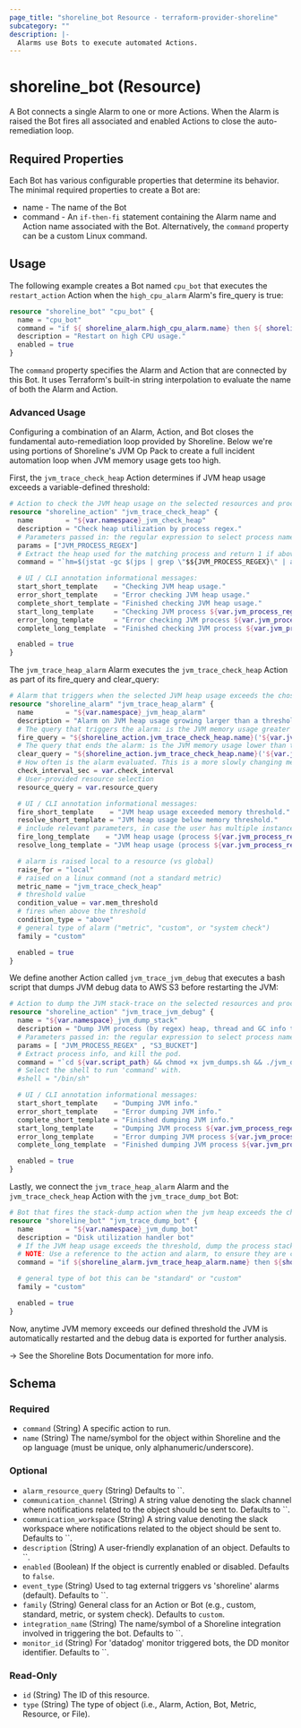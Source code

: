 ```yaml
---
page_title: "shoreline_bot Resource - terraform-provider-shoreline"
subcategory: ""
description: |-
  Alarms use Bots to execute automated Actions.
---
```


# shoreline_bot (Resource)

A Bot connects a single Alarm to one or more Actions. When the Alarm is raised the Bot fires all associated and enabled Actions to close the auto-remediation loop.

## Required Properties

Each Bot has various configurable properties that determine its behavior. The minimal required properties to create a Bot are:

- name - The name of the Bot
- command - An `if-then-fi` statement containing the Alarm name and Action name associated with the Bot. Alternatively, the `command` property can be a custom Linux command.

## Usage

The following example creates a Bot named `cpu_bot` that executes the `restart_action` Action when the `high_cpu_alarm` Alarm's fire_query is true:

```tf
resource "shoreline_bot" "cpu_bot" {
  name = "cpu_bot"
  command = "if ${ shoreline_alarm.high_cpu_alarm.name} then ${ shoreline_action.restart_action.name} fi"
  description = "Restart on high CPU usage."
  enabled = true
}
```

The `command` property specifies the Alarm and Action that are connected by this Bot. It uses Terraform's built-in string interpolation to evaluate the name of both the Alarm and Action.

### Advanced Usage

Configuring a combination of an Alarm, Action, and Bot closes the fundamental auto-remediation loop provided by Shoreline.  Below we're using portions of Shoreline's JVM Op Pack to create a full incident automation loop when JVM memory usage gets too high.

First, the `jvm_trace_check_heap` Action determines if JVM heap usage exceeds a variable-defined threshold:

```terraform
# Action to check the JVM heap usage on the selected resources and process.
resource "shoreline_action" "jvm_trace_check_heap" {
  name        = "${var.namespace}_jvm_check_heap"
  description = "Check heap utilization by process regex."
  # Parameters passed in: the regular expression to select process name.
  params = ["JVM_PROCESS_REGEX"]
  # Extract the heap used for the matching process and return 1 if above threshold.
  command = "`hm=$(jstat -gc $(jps | grep \"$${JVM_PROCESS_REGEX}\" | awk '{print $1}') | tail -n 1 | awk '{split($0,a,\" \"); sum=a[3]+a[4]+a[6]+a[8]; print sum/1024}'); hm=$${hm%.*}; if [ $hm -gt ${var.mem_threshold} ]; then echo \"heap memory $hm MB > threshold ${var.mem_threshold} MB\"; exit 1; fi`"

  # UI / CLI annotation informational messages:
  start_short_template    = "Checking JVM heap usage."
  error_short_template    = "Error checking JVM heap usage."
  complete_short_template = "Finished checking JVM heap usage."
  start_long_template     = "Checking JVM process ${var.jvm_process_regex} heap usage."
  error_long_template     = "Error checking JVM process ${var.jvm_process_regex} heap usage."
  complete_long_template  = "Finished checking JVM process ${var.jvm_process_regex} heap usage."

  enabled = true
}
```

The `jvm_trace_heap_alarm` Alarm executes the `jvm_trace_check_heap` Action as part of its fire_query and clear_query:

```terraform
# Alarm that triggers when the selected JVM heap usage exceeds the chosen size.
resource "shoreline_alarm" "jvm_trace_heap_alarm" {
  name        = "${var.namespace}_jvm_heap_alarm"
  description = "Alarm on JVM heap usage growing larger than a threshold."
  # The query that triggers the alarm: is the JVM memory usage greater than a threshold.
  fire_query = "${shoreline_action.jvm_trace_check_heap.name}('${var.jvm_process_regex}') == 1"
  # The query that ends the alarm: is the JVM memory usage lower than the threshold.
  clear_query = "${shoreline_action.jvm_trace_check_heap.name}('${var.jvm_process_regex}') == 0"
  # How often is the alarm evaluated. This is a more slowly changing metric, so every 60 seconds is fine.
  check_interval_sec = var.check_interval
  # User-provided resource selection
  resource_query = var.resource_query

  # UI / CLI annotation informational messages:
  fire_short_template    = "JVM heap usage exceeded memory threshold."
  resolve_short_template = "JVM heap usage below memory threshold."
  # include relevant parameters, in case the user has multiple instances on different volumes/resources
  fire_long_template    = "JVM heap usage (process ${var.jvm_process_regex}) exceeded memory threshold ${var.mem_threshold} on ${var.resource_query}"
  resolve_long_template = "JVM heap usage (process ${var.jvm_process_regex}) below memory threshold ${var.mem_threshold} on ${var.resource_query}"

  # alarm is raised local to a resource (vs global)
  raise_for = "local"
  # raised on a linux command (not a standard metric)
  metric_name = "jvm_trace_check_heap"
  # threshold value
  condition_value = var.mem_threshold
  # fires when above the threshold
  condition_type = "above"
  # general type of alarm ("metric", "custom", or "system check")
  family = "custom"

  enabled = true
}
```

We define another Action called `jvm_trace_jvm_debug` that executes a bash script that dumps JVM debug data to AWS S3 before restarting the JVM:

```tf
# Action to dump the JVM stack-trace on the selected resources and process.
resource "shoreline_action" "jvm_trace_jvm_debug" {
  name = "${var.namespace}_jvm_dump_stack"
  description = "Dump JVM process (by regex) heap, thread and GC info to s3, then kill the pod."
  # Parameters passed in: the regular expression to select process name, and destination AWS S3 bucket.
  params = [ "JVM_PROCESS_REGEX" , "S3_BUCKET"]
  # Extract process info, and kill the pod.
  command = "`cd ${var.script_path} && chmod +x jvm_dumps.sh && ./jvm_dumps.sh $${JVM_PROCESS_REGEX} $${S3_BUCKET} >>/tmp/dumps.log`"
  # Select the shell to run 'command' with.
  #shell = "/bin/sh"

  # UI / CLI annotation informational messages:
  start_short_template    = "Dumping JVM info."
  error_short_template    = "Error dumping JVM info."
  complete_short_template = "Finished dumping JVM info."
  start_long_template     = "Dumping JVM process ${var.jvm_process_regex} info."
  error_long_template     = "Error dumping JVM process ${var.jvm_process_regex} info."
  complete_long_template  = "Finished dumping JVM process ${var.jvm_process_regex} info."

  enabled = true
}
```

Lastly, we connect the `jvm_trace_heap_alarm` Alarm and the `jvm_trace_check_heap` Action with the `jvm_trace_dump_bot` Bot:

```terraform
# Bot that fires the stack-dump action when the jvm heap exceeds the chosen memory threshold.
resource "shoreline_bot" "jvm_trace_dump_bot" {
  name        = "${var.namespace}_jvm_dump_bot"
  description = "Disk utilization handler bot"
  # If the JVM heap usage exceeds the threshold, dump the process stack, and push to AWS S3.
  # NOTE: Use a reference to the action and alarm, to ensure they are created and available before the bot.
  command = "if ${shoreline_alarm.jvm_trace_heap_alarm.name} then ${shoreline_action.jvm_trace_jvm_debug.name}(JVM_PROCESS_REGEX='${var.jvm_process_regex}', S3_BUCKET='${var.s3_bucket}') fi"

  # general type of bot this can be "standard" or "custom"
  family = "custom"

  enabled = true
}
```

Now, anytime JVM memory exceeds our defined threshold the JVM is automatically restarted and the debug data is exported for further analysis.

-> See the Shoreline Bots Documentation for more info.

<!-- schema generated by tfplugindocs -->
## Schema

### Required

- `command` (String) A specific action to run.
- `name` (String) The name/symbol for the object within Shoreline and the op language (must be unique, only alphanumeric/underscore).

### Optional

- `alarm_resource_query` (String) Defaults to ``.
- `communication_channel` (String) A string value denoting the slack channel where notifications related to the object should be sent to. Defaults to ``.
- `communication_workspace` (String) A string value denoting the slack workspace where notifications related to the object should be sent to. Defaults to ``.
- `description` (String) A user-friendly explanation of an object. Defaults to ``.
- `enabled` (Boolean) If the object is currently enabled or disabled. Defaults to `false`.
- `event_type` (String) Used to tag external triggers vs 'shoreline' alarms (default). Defaults to ``.
- `family` (String) General class for an Action or Bot (e.g., custom, standard, metric, or system check). Defaults to `custom`.
- `integration_name` (String) The name/symbol of a Shoreline integration involved in triggering the bot. Defaults to ``.
- `monitor_id` (String) For 'datadog' monitor triggered bots, the DD monitor identifier. Defaults to ``.

### Read-Only

- `id` (String) The ID of this resource.
- `type` (String) The type of object (i.e., Alarm, Action, Bot, Metric, Resource, or File).